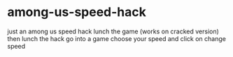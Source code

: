 # among-us-speed-hack

just an among us speed hack lunch the game (works on cracked version) then lunch the hack go into a game choose your speed and click on change speed
